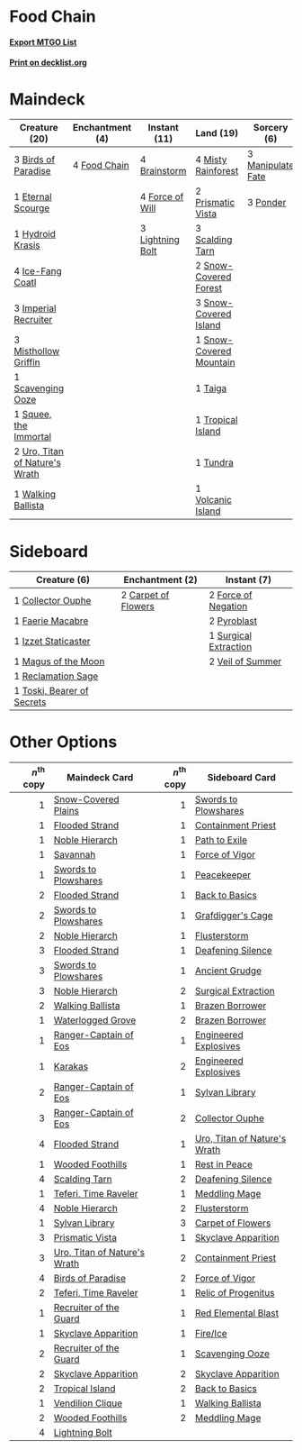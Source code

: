 # Food Chain

#### [Export MTGO List](../collection/Food%20Chain/Food%20Chain.txt)
#### [Print on decklist.org](http://decklist.org/?deckmain=3%09Birds%20of%20Paradise%0A4%09Brainstorm%0A1%09Eternal%20Scourge%0A4%09Food%20Chain%0A4%09Force%20of%20Will%0A1%09Hydroid%20Krasis%0A4%09Ice-Fang%20Coatl%0A3%09Imperial%20Recruiter%0A3%09Lightning%20Bolt%0A3%09Manipulate%20Fate%0A3%09Misthollow%20Griffin%0A4%09Misty%20Rainforest%0A3%09Ponder%0A2%09Prismatic%20Vista%0A3%09Scalding%20Tarn%0A1%09Scavenging%20Ooze%0A2%09Snow-Covered%20Forest%0A3%09Snow-Covered%20Island%0A1%09Snow-Covered%20Mountain%0A1%09Squee,%20the%20Immortal%0A1%09Taiga%0A1%09Tropical%20Island%0A1%09Tundra%0A2%09Uro,%20Titan%20of%20Nature's%20Wrath%0A1%09Volcanic%20Island%0A1%09Walking%20Ballista&deckside=2%09Carpet%20of%20Flowers%0A1%09Collector%20Ouphe%0A1%09Faerie%20Macabre%0A2%09Force%20of%20Negation%0A1%09Izzet%20Staticaster%0A1%09Magus%20of%20the%20Moon%0A2%09Pyroblast%0A1%09Reclamation%20Sage%0A1%09Surgical%20Extraction%0A1%09Toski,%20Bearer%20of%20Secrets%0A2%09Veil%20of%20Summer)
# Maindeck

|                                              Creature (20)                                              |                                   Enchantment (4)                                    |                                      Instant (11)                                      |                                            Land (19)                                             |                                        Sorcery (6)                                        |
|---------------------------------------------------------------------------------------------------------|--------------------------------------------------------------------------------------|----------------------------------------------------------------------------------------|--------------------------------------------------------------------------------------------------|-------------------------------------------------------------------------------------------|
|3 [Birds of Paradise](http://gatherer.wizards.com/Pages/Card/Details.aspx?multiverseid=129906)           |4 [Food Chain](http://gatherer.wizards.com/Pages/Card/Details.aspx?multiverseid=19737)|4 [Brainstorm](http://gatherer.wizards.com/Pages/Card/Details.aspx?multiverseid=3897)   |4 [Misty Rainforest](http://gatherer.wizards.com/Pages/Card/Details.aspx?multiverseid=405102)     |3 [Manipulate Fate](http://gatherer.wizards.com/Pages/Card/Details.aspx?multiverseid=23003)|
|1 [Eternal Scourge](http://gatherer.wizards.com/Pages/Card/Details.aspx?multiverseid=414296)             |                                                                                      |4 [Force of Will](http://gatherer.wizards.com/Pages/Card/Details.aspx?multiverseid=3107)|2 [Prismatic Vista](http://gatherer.wizards.com/Pages/Card/Details.aspx?multiverseid=464193)      |3 [Ponder](http://gatherer.wizards.com/Pages/Card/Details.aspx?multiverseid=451051)        |
|1 [Hydroid Krasis](http://gatherer.wizards.com/Pages/Card/Details.aspx?multiverseid=457327)              |                                                                                      |3 [Lightning Bolt](http://gatherer.wizards.com/Pages/Card/Details.aspx?multiverseid=806)|3 [Scalding Tarn](http://gatherer.wizards.com/Pages/Card/Details.aspx?multiverseid=405107)        |                                                                                           |
|4 [Ice-Fang Coatl](http://gatherer.wizards.com/Pages/Card/Details.aspx?multiverseid=464152)              |                                                                                      |                                                                                        |2 [Snow-Covered Forest](http://gatherer.wizards.com/Pages/Card/Details.aspx?multiverseid=121192)  |                                                                                           |
|3 [Imperial Recruiter](http://gatherer.wizards.com/Pages/Card/Details.aspx?multiverseid=442125)          |                                                                                      |                                                                                        |3 [Snow-Covered Island](http://gatherer.wizards.com/Pages/Card/Details.aspx?multiverseid=121130)  |                                                                                           |
|3 [Misthollow Griffin](http://gatherer.wizards.com/Pages/Card/Details.aspx?multiverseid=276504)          |                                                                                      |                                                                                        |1 [Snow-Covered Mountain](http://gatherer.wizards.com/Pages/Card/Details.aspx?multiverseid=121233)|                                                                                           |
|1 [Scavenging Ooze](http://gatherer.wizards.com/Pages/Card/Details.aspx?multiverseid=420783)             |                                                                                      |                                                                                        |1 [Taiga](http://gatherer.wizards.com/Pages/Card/Details.aspx?multiverseid=883)                   |                                                                                           |
|1 [Squee, the Immortal](http://gatherer.wizards.com/Pages/Card/Details.aspx?multiverseid=443034)         |                                                                                      |                                                                                        |1 [Tropical Island](http://gatherer.wizards.com/Pages/Card/Details.aspx?multiverseid=884)         |                                                                                           |
|2 [Uro, Titan of Nature's Wrath](http://gatherer.wizards.com/Pages/Card/Details.aspx?multiverseid=476480)|                                                                                      |                                                                                        |1 [Tundra](http://gatherer.wizards.com/Pages/Card/Details.aspx?multiverseid=885)                  |                                                                                           |
|1 [Walking Ballista](http://gatherer.wizards.com/Pages/Card/Details.aspx?multiverseid=423848)            |                                                                                      |                                                                                        |1 [Volcanic Island](http://gatherer.wizards.com/Pages/Card/Details.aspx?multiverseid=887)         |                                                                                           |


# Sideboard

|                                            Creature (6)                                             |                                      Enchantment (2)                                       |                                          Instant (7)                                           |
|-----------------------------------------------------------------------------------------------------|--------------------------------------------------------------------------------------------|------------------------------------------------------------------------------------------------|
|1 [Collector Ouphe](http://gatherer.wizards.com/Pages/Card/Details.aspx?multiverseid=464107)         |2 [Carpet of Flowers](http://gatherer.wizards.com/Pages/Card/Details.aspx?multiverseid=5858)|2 [Force of Negation](http://gatherer.wizards.com/Pages/Card/Details.aspx?multiverseid=464001)  |
|1 [Faerie Macabre](http://gatherer.wizards.com/Pages/Card/Details.aspx?multiverseid=201822)          |                                                                                            |2 [Pyroblast](http://gatherer.wizards.com/Pages/Card/Details.aspx?multiverseid=4083)            |
|1 [Izzet Staticaster](http://gatherer.wizards.com/Pages/Card/Details.aspx?multiverseid=253638)       |                                                                                            |1 [Surgical Extraction](http://gatherer.wizards.com/Pages/Card/Details.aspx?multiverseid=397706)|
|1 [Magus of the Moon](http://gatherer.wizards.com/Pages/Card/Details.aspx?multiverseid=136152)       |                                                                                            |2 [Veil of Summer](http://gatherer.wizards.com/Pages/Card/Details.aspx?multiverseid=466952)     |
|1 [Reclamation Sage](http://gatherer.wizards.com/Pages/Card/Details.aspx?multiverseid=389651)        |                                                                                            |                                                                                                |
|1 [Toski, Bearer of Secrets](http://gatherer.wizards.com/Pages/Card/Details.aspx?multiverseid=503813)|                                                                                            |                                                                                                |


# Other Options

|*n*<sup>th</sup> copy|                                             Maindeck Card                                             |*n*<sup>th</sup> copy|                                            Sideboard Card                                             |
|--------------------:|-------------------------------------------------------------------------------------------------------|--------------------:|-------------------------------------------------------------------------------------------------------|
|                    1|[Snow-Covered Plains](http://gatherer.wizards.com/Pages/Card/Details.aspx?multiverseid=121267)         |                    1|[Swords to Plowshares](http://gatherer.wizards.com/Pages/Card/Details.aspx?multiverseid=869)           |
|                    1|[Flooded Strand](http://gatherer.wizards.com/Pages/Card/Details.aspx?multiverseid=405098)              |                    1|[Containment Priest](http://gatherer.wizards.com/Pages/Card/Details.aspx?multiverseid=389470)          |
|                    1|[Noble Hierarch](http://gatherer.wizards.com/Pages/Card/Details.aspx?multiverseid=179434)              |                    1|[Path to Exile](http://gatherer.wizards.com/Pages/Card/Details.aspx?multiverseid=220511)               |
|                    1|[Savannah](http://gatherer.wizards.com/Pages/Card/Details.aspx?multiverseid=881)                       |                    1|[Force of Vigor](http://gatherer.wizards.com/Pages/Card/Details.aspx?multiverseid=464113)              |
|                    1|[Swords to Plowshares](http://gatherer.wizards.com/Pages/Card/Details.aspx?multiverseid=869)           |                    1|[Peacekeeper](http://gatherer.wizards.com/Pages/Card/Details.aspx?multiverseid=4584)                   |
|                    2|[Flooded Strand](http://gatherer.wizards.com/Pages/Card/Details.aspx?multiverseid=405098)              |                    1|[Back to Basics](http://gatherer.wizards.com/Pages/Card/Details.aspx?multiverseid=456642)              |
|                    2|[Swords to Plowshares](http://gatherer.wizards.com/Pages/Card/Details.aspx?multiverseid=869)           |                    1|[Grafdigger's Cage](http://gatherer.wizards.com/Pages/Card/Details.aspx?multiverseid=278452)           |
|                    2|[Noble Hierarch](http://gatherer.wizards.com/Pages/Card/Details.aspx?multiverseid=179434)              |                    1|[Flusterstorm](http://gatherer.wizards.com/Pages/Card/Details.aspx?multiverseid=228255)                |
|                    3|[Flooded Strand](http://gatherer.wizards.com/Pages/Card/Details.aspx?multiverseid=405098)              |                    1|[Deafening Silence](http://gatherer.wizards.com/Pages/Card/Details.aspx?multiverseid=472972)           |
|                    3|[Swords to Plowshares](http://gatherer.wizards.com/Pages/Card/Details.aspx?multiverseid=869)           |                    1|[Ancient Grudge](http://gatherer.wizards.com/Pages/Card/Details.aspx?multiverseid=235600)              |
|                    3|[Noble Hierarch](http://gatherer.wizards.com/Pages/Card/Details.aspx?multiverseid=179434)              |                    2|[Surgical Extraction](http://gatherer.wizards.com/Pages/Card/Details.aspx?multiverseid=397706)         |
|                    2|[Walking Ballista](http://gatherer.wizards.com/Pages/Card/Details.aspx?multiverseid=423848)            |                    1|[Brazen Borrower](http://gatherer.wizards.com/Pages/Card/Details.aspx?multiverseid=473001)             |
|                    1|[Waterlogged Grove](http://gatherer.wizards.com/Pages/Card/Details.aspx?multiverseid=464198)           |                    2|[Brazen Borrower](http://gatherer.wizards.com/Pages/Card/Details.aspx?multiverseid=473001)             |
|                    1|[Ranger-Captain of Eos](http://gatherer.wizards.com/Pages/Card/Details.aspx?multiverseid=463970)       |                    1|[Engineered Explosives](http://gatherer.wizards.com/Pages/Card/Details.aspx?multiverseid=50139)        |
|                    1|[Karakas](http://gatherer.wizards.com/Pages/Card/Details.aspx?multiverseid=413782)                     |                    2|[Engineered Explosives](http://gatherer.wizards.com/Pages/Card/Details.aspx?multiverseid=50139)        |
|                    2|[Ranger-Captain of Eos](http://gatherer.wizards.com/Pages/Card/Details.aspx?multiverseid=463970)       |                    1|[Sylvan Library](http://gatherer.wizards.com/Pages/Card/Details.aspx?multiverseid=2240)                |
|                    3|[Ranger-Captain of Eos](http://gatherer.wizards.com/Pages/Card/Details.aspx?multiverseid=463970)       |                    2|[Collector Ouphe](http://gatherer.wizards.com/Pages/Card/Details.aspx?multiverseid=464107)             |
|                    4|[Flooded Strand](http://gatherer.wizards.com/Pages/Card/Details.aspx?multiverseid=405098)              |                    1|[Uro, Titan of Nature's Wrath](http://gatherer.wizards.com/Pages/Card/Details.aspx?multiverseid=476480)|
|                    1|[Wooded Foothills](http://gatherer.wizards.com/Pages/Card/Details.aspx?multiverseid=405116)            |                    1|[Rest in Peace](http://gatherer.wizards.com/Pages/Card/Details.aspx?multiverseid=442021)               |
|                    4|[Scalding Tarn](http://gatherer.wizards.com/Pages/Card/Details.aspx?multiverseid=405107)               |                    2|[Deafening Silence](http://gatherer.wizards.com/Pages/Card/Details.aspx?multiverseid=472972)           |
|                    1|[Teferi, Time Raveler](http://gatherer.wizards.com/Pages/Card/Details.aspx?multiverseid=461148)        |                    1|[Meddling Mage](http://gatherer.wizards.com/Pages/Card/Details.aspx?multiverseid=179547)               |
|                    4|[Noble Hierarch](http://gatherer.wizards.com/Pages/Card/Details.aspx?multiverseid=179434)              |                    2|[Flusterstorm](http://gatherer.wizards.com/Pages/Card/Details.aspx?multiverseid=228255)                |
|                    1|[Sylvan Library](http://gatherer.wizards.com/Pages/Card/Details.aspx?multiverseid=2240)                |                    3|[Carpet of Flowers](http://gatherer.wizards.com/Pages/Card/Details.aspx?multiverseid=5858)             |
|                    3|[Prismatic Vista](http://gatherer.wizards.com/Pages/Card/Details.aspx?multiverseid=464193)             |                    1|[Skyclave Apparition](http://gatherer.wizards.com/Pages/Card/Details.aspx?multiverseid=495603)         |
|                    3|[Uro, Titan of Nature's Wrath](http://gatherer.wizards.com/Pages/Card/Details.aspx?multiverseid=476480)|                    2|[Containment Priest](http://gatherer.wizards.com/Pages/Card/Details.aspx?multiverseid=389470)          |
|                    4|[Birds of Paradise](http://gatherer.wizards.com/Pages/Card/Details.aspx?multiverseid=129906)           |                    2|[Force of Vigor](http://gatherer.wizards.com/Pages/Card/Details.aspx?multiverseid=464113)              |
|                    2|[Teferi, Time Raveler](http://gatherer.wizards.com/Pages/Card/Details.aspx?multiverseid=461148)        |                    1|[Relic of Progenitus](http://gatherer.wizards.com/Pages/Card/Details.aspx?multiverseid=174824)         |
|                    1|[Recruiter of the Guard](http://gatherer.wizards.com/Pages/Card/Details.aspx?multiverseid=416779)      |                    1|[Red Elemental Blast](http://gatherer.wizards.com/Pages/Card/Details.aspx?multiverseid=814)            |
|                    1|[Skyclave Apparition](http://gatherer.wizards.com/Pages/Card/Details.aspx?multiverseid=495603)         |                    1|[Fire/Ice](http://gatherer.wizards.com/Pages/Card/Details.aspx?multiverseid=27165)                     |
|                    2|[Recruiter of the Guard](http://gatherer.wizards.com/Pages/Card/Details.aspx?multiverseid=416779)      |                    1|[Scavenging Ooze](http://gatherer.wizards.com/Pages/Card/Details.aspx?multiverseid=420783)             |
|                    2|[Skyclave Apparition](http://gatherer.wizards.com/Pages/Card/Details.aspx?multiverseid=495603)         |                    2|[Skyclave Apparition](http://gatherer.wizards.com/Pages/Card/Details.aspx?multiverseid=495603)         |
|                    2|[Tropical Island](http://gatherer.wizards.com/Pages/Card/Details.aspx?multiverseid=884)                |                    2|[Back to Basics](http://gatherer.wizards.com/Pages/Card/Details.aspx?multiverseid=456642)              |
|                    1|[Vendilion Clique](http://gatherer.wizards.com/Pages/Card/Details.aspx?multiverseid=442065)            |                    1|[Walking Ballista](http://gatherer.wizards.com/Pages/Card/Details.aspx?multiverseid=423848)            |
|                    2|[Wooded Foothills](http://gatherer.wizards.com/Pages/Card/Details.aspx?multiverseid=405116)            |                    2|[Meddling Mage](http://gatherer.wizards.com/Pages/Card/Details.aspx?multiverseid=179547)               |
|                    4|[Lightning Bolt](http://gatherer.wizards.com/Pages/Card/Details.aspx?multiverseid=806)                 |                     |                                                                                                       |

